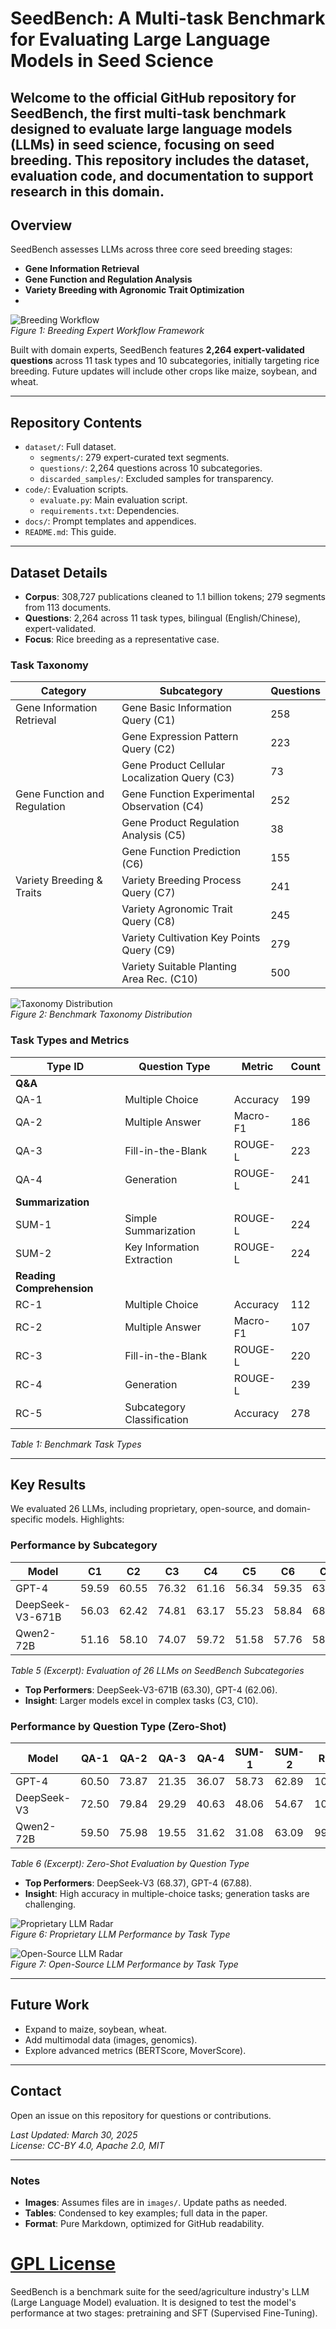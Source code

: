 # SeedBench: A Multi-task Benchmark for Evaluating Large Language Models in Seed Science

Welcome to the official GitHub repository for **SeedBench**, the first multi-task benchmark designed to evaluate large language models (LLMs) in seed science, focusing on seed breeding. This repository includes the dataset, evaluation code, and documentation to support research in this domain.
---

## Overview

SeedBench assesses LLMs across three core seed breeding stages:
- **Gene Information Retrieval**
- **Gene Function and Regulation Analysis**
- **Variety Breeding with Agronomic Trait Optimization**
- 
![Breeding Workflow](images/overview_2_s.png)  
*Figure 1: Breeding Expert Workflow Framework*

Built with domain experts, SeedBench features **2,264 expert-validated questions** across 11 task types and 10 subcategories, initially targeting rice breeding. Future updates will include other crops like maize, soybean, and wheat.

---

## Repository Contents

- `dataset/`: Full dataset.
  - `segments/`: 279 expert-curated text segments.
  - `questions/`: 2,264 questions across 10 subcategories.
  - `discarded_samples/`: Excluded samples for transparency.
- `code/`: Evaluation scripts.
  - `evaluate.py`: Main evaluation script.
  - `requirements.txt`: Dependencies.
- `docs/`: Prompt templates and appendices.
- `README.md`: This guide.

---

## Dataset Details

- **Corpus**: 308,727 publications cleaned to 1.1 billion tokens; 279 segments from 113 documents.
- **Questions**: 2,264 across 11 task types, bilingual (English/Chinese), expert-validated.
- **Focus**: Rice breeding as a representative case.

### Task Taxonomy

| Category                     | Subcategory                                 | Questions |
|------------------------------|---------------------------------------------|-----------|
| Gene Information Retrieval  | Gene Basic Information Query (C1)          | 258       |
|                              | Gene Expression Pattern Query (C2)         | 223       |
|                              | Gene Product Cellular Localization Query (C3) | 73     |
| Gene Function and Regulation| Gene Function Experimental Observation (C4)| 252       |
|                              | Gene Product Regulation Analysis (C5)      | 38        |
|                              | Gene Function Prediction (C6)              | 155       |
| Variety Breeding & Traits   | Variety Breeding Process Query (C7)        | 241       |
|                              | Variety Agronomic Trait Query (C8)         | 245       |
|                              | Variety Cultivation Key Points Query (C9)  | 279       |
|                              | Variety Suitable Planting Area Rec. (C10)  | 500       |

![Taxonomy Distribution](images/distribution2_s.png)  
*Figure 2: Benchmark Taxonomy Distribution*

### Task Types and Metrics

| Type ID | Question Type              | Metric   | Count |
|---------|----------------------------|----------|-------|
| **Q&A** |                            |          |       |
| QA-1    | Multiple Choice            | Accuracy | 199   |
| QA-2    | Multiple Answer            | Macro-F1 | 186   |
| QA-3    | Fill-in-the-Blank          | ROUGE-L  | 223   |
| QA-4    | Generation                 | ROUGE-L  | 241   |
| **Summarization** |                  |          |       |
| SUM-1   | Simple Summarization       | ROUGE-L  | 224   |
| SUM-2   | Key Information Extraction | ROUGE-L  | 224   |
| **Reading Comprehension** |          |          |       |
| RC-1    | Multiple Choice            | Accuracy | 112   |
| RC-2    | Multiple Answer            | Macro-F1 | 107   |
| RC-3    | Fill-in-the-Blank          | ROUGE-L  | 220   |
| RC-4    | Generation                 | ROUGE-L  | 239   |
| RC-5    | Subcategory Classification | Accuracy | 278   |

*Table 1: Benchmark Task Types*

---

## Key Results

We evaluated 26 LLMs, including proprietary, open-source, and domain-specific models. Highlights:

### Performance by Subcategory

| Model             | C1   | C2   | C3   | C4   | C5   | C6   | C7   | C8   | C9   | C10  | Avg  |
|-------------------|------|------|------|------|------|------|------|------|------|------|------|
| GPT-4            | 59.59| 60.55| 76.32| 61.16| 56.34| 59.35| 63.67| 64.74| 60.65| 67.66| 62.06|
| DeepSeek-V3-671B | 56.03| 62.42| 74.81| 63.17| 55.23| 58.84| 68.23| 69.04| 66.46| 68.48| 63.30|
| Qwen2-72B        | 51.16| 58.10| 74.07| 59.72| 51.58| 57.76| 58.85| 61.63| 56.69| 59.11| 57.62|

*Table 5 (Excerpt): Evaluation of 26 LLMs on SeedBench Subcategories*  
- **Top Performers**: DeepSeek-V3-671B (63.30), GPT-4 (62.06).
- **Insight**: Larger models excel in complex tasks (C3, C10).

### Performance by Question Type (Zero-Shot)

| Model            | QA-1 | QA-2 | QA-3 | QA-4 | SUM-1 | SUM-2 | RC-1 | RC-2 | RC-3 | RC-4 | RC-5 | Avg  |
|------------------|------|------|------|------|-------|-------|------|------|------|------|------|------|
| GPT-4           | 60.50| 73.87| 21.35| 36.07| 58.73 | 62.89 | 100.00| 96.44| 87.86| 62.29| 86.74| 67.88|
| DeepSeek-V3     | 72.50| 79.84| 29.29| 40.63| 48.06 | 54.67 | 100.00| 97.22| 87.89| 55.19| 86.74| 68.37|
| Qwen2-72B       | 59.50| 75.98| 19.55| 31.62| 31.08 | 63.09 | 99.12 | 94.24| 72.20| 51.58| 89.96| 62.54|

*Table 6 (Excerpt): Zero-Shot Evaluation by Question Type*  
- **Top Performers**: DeepSeek-V3 (68.37), GPT-4 (67.88).
- **Insight**: High accuracy in multiple-choice tasks; generation tasks are challenging.

![Proprietary LLM Radar](images/redar1.png)  
*Figure 6: Proprietary LLM Performance by Task Type*

![Open-Source LLM Radar](images/redar2.png)  
*Figure 7: Open-Source LLM Performance by Task Type*


---

## Future Work

- Expand to maize, soybean, wheat.
- Add multimodal data (images, genomics).
- Explore advanced metrics (BERTScore, MoverScore).

---


## Contact

Open an issue on this repository for questions or contributions.

*Last Updated: March 30, 2025*  
*License: CC-BY 4.0, Apache 2.0, MIT*

---

### Notes
- **Images**: Assumes files are in `images/`. Update paths as needed.
- **Tables**: Condensed to key examples; full data in the paper.
- **Format**: Pure Markdown, optimized for GitHub readability.


# [GPL License](./LICENSE)

SeedBench is a benchmark suite for the seed/agriculture industry's LLM (Large Language Model) evaluation. It is designed to test the model's performance at two stages: pretraining and SFT (Supervised Fine-Tuning).
